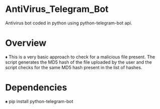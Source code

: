 # AntiVirus_Telegram_Bot
Antivirus bot coded in python using python-telegram-bot api.

# Overview
♦ This is a very basic approach to check for a malicious file present.
  The script generates the MD5 hash of the file uploaded by the user and the script checks for the same MD5 hash present in the list of hashes.
  
# Dependencies
♠ pip install python-telegram-bot
